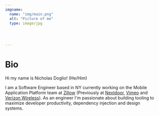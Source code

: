 ```yaml
---
imgname: 
  name: "img/main.png"
  alt: "Picture of me"
  type: image/jpg



  
---
```


# Bio

Hi my name is Nicholas Doglio! (He/Him)


I am a Software Engineer based in NY currently working on the Mobile Application Platform team at [Zillow](https://www.zillow.com/) (Previously at [Nextdoor](https://nextdoor.com/), [Vimeo](https://vimeo.com/) and [Verizon Wireless](https://www.verizon.com/)).  As an engineer I'm passionate about building tooling to maximize developer productivity, dependency injection and design systems.